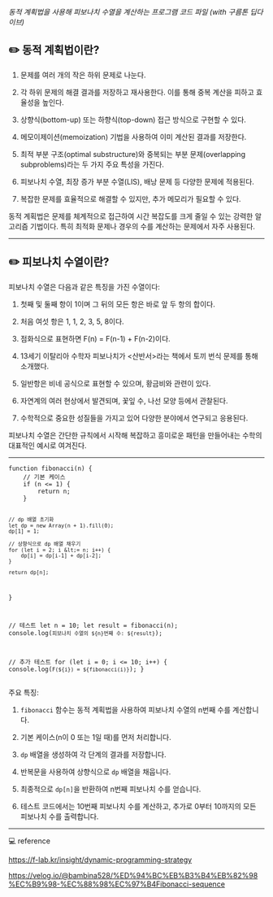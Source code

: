 <p><em>동적 계획법을 사용해 피보나치 수열을 계산하는 프로그램 코드 파일 (with 구름톤 딥다이브)</em></p>
<h2 id="✏️-동적-계획법이란">✏️ 동적 계획법이란?</h2>
<ol>
<li><p>문제를 여러 개의 작은 하위 문제로 나눈다.</p>
</li>
<li><p>각 하위 문제의 해결 결과를 저장하고 재사용한다. 이를 통해 중복 계산을 피하고 효율성을 높인다.</p>
</li>
<li><p>상향식(bottom-up) 또는 하향식(top-down) 접근 방식으로 구현할 수 있다.</p>
</li>
<li><p>메모이제이션(memoization) 기법을 사용하여 이미 계산된 결과를 저장한다.</p>
</li>
<li><p>최적 부분 구조(optimal substructure)와 중복되는 부분 문제(overlapping subproblems)라는 두 가지 주요 특성을 가진다.</p>
</li>
<li><p>피보나치 수열, 최장 증가 부분 수열(LIS), 배낭 문제 등 다양한 문제에 적용된다.</p>
</li>
<li><p>복잡한 문제를 효율적으로 해결할 수 있지만, 추가 메모리가 필요할 수 있다.</p>
</li>
</ol>
<p>동적 계획법은 문제를 체계적으로 접근하여 시간 복잡도를 크게 줄일 수 있는 강력한 알고리즘 기법이다. 특히 최적화 문제나 경우의 수를 계산하는 문제에서 자주 사용된다. </p>
<hr />
<h2 id="✏️-피보나치-수열이란">✏️ 피보나치 수열이란?</h2>
<p>피보나치 수열은 다음과 같은 특징을 가진 수열이다:</p>
<ol>
<li><p>첫째 및 둘째 항이 1이며 그 뒤의 모든 항은 바로 앞 두 항의 합이다.</p>
</li>
<li><p>처음 여섯 항은 1, 1, 2, 3, 5, 8이다.</p>
</li>
<li><p>점화식으로 표현하면 F(n) = F(n-1) + F(n-2)이다.</p>
</li>
<li><p>13세기 이탈리아 수학자 피보나치가 &lt;산반서&gt;라는 책에서 토끼 번식 문제를 통해 소개했다.</p>
</li>
<li><p>일반항은 비네 공식으로 표현할 수 있으며, 황금비와 관련이 있다.</p>
</li>
<li><p>자연계의 여러 현상에서 발견되며, 꽃잎 수, 나선 모양 등에서 관찰된다.</p>
</li>
<li><p>수학적으로 중요한 성질들을 가지고 있어 다양한 분야에서 연구되고 응용된다.</p>
</li>
</ol>
<p>피보나치 수열은 간단한 규칙에서 시작해 복잡하고 흥미로운 패턴을 만들어내는 수학의 대표적인 예시로 여겨진다.</p>
<hr />
<pre><code class="language-javascript">function fibonacci(n) {
    // 기본 케이스
    if (n &lt;= 1) {
        return n;
    }

    // dp 배열 초기화
    let dp = new Array(n + 1).fill(0);
    dp[1] = 1;

    // 상향식으로 dp 배열 채우기
    for (let i = 2; i &lt;= n; i++) {
        dp[i] = dp[i-1] + dp[i-2];
    }

    return dp[n];
}

// 테스트
let n = 10;
let result = fibonacci(n);
console.log(`피보나치 수열의 ${n}번째 수: ${result}`);

// 추가 테스트
for (let i = 0; i &lt;= 10; i++) {
    console.log(`F(${i}) = ${fibonacci(i)}`);
}</code></pre>
<p>주요 특징:</p>
<ol>
<li><p><code>fibonacci</code> 함수는 동적 계획법을 사용하여 피보나치 수열의 n번째 수를 계산합니다.</p>
</li>
<li><p>기본 케이스(n이 0 또는 1일 때)를 먼저 처리합니다.</p>
</li>
<li><p><code>dp</code> 배열을 생성하여 각 단계의 결과를 저장합니다.</p>
</li>
<li><p>반복문을 사용하여 상향식으로 <code>dp</code> 배열을 채웁니다.</p>
</li>
<li><p>최종적으로 <code>dp[n]</code>을 반환하여 n번째 피보나치 수를 얻습니다.</p>
</li>
<li><p>테스트 코드에서는 10번째 피보나치 수를 계산하고, 추가로 0부터 10까지의 모든 피보나치 수를 출력합니다.</p>
</li>
</ol>
<hr />
<p>💻 reference</p>
<p><a href="https://f-lab.kr/insight/dynamic-programming-strategy">https://f-lab.kr/insight/dynamic-programming-strategy</a></p>
<p><a href="https://velog.io/@bambina528/%ED%94%BC%EB%B3%B4%EB%82%98%EC%B9%98-%EC%88%98%EC%97%B4Fibonacci-sequence">https://velog.io/@bambina528/%ED%94%BC%EB%B3%B4%EB%82%98%EC%B9%98-%EC%88%98%EC%97%B4Fibonacci-sequence</a></p>